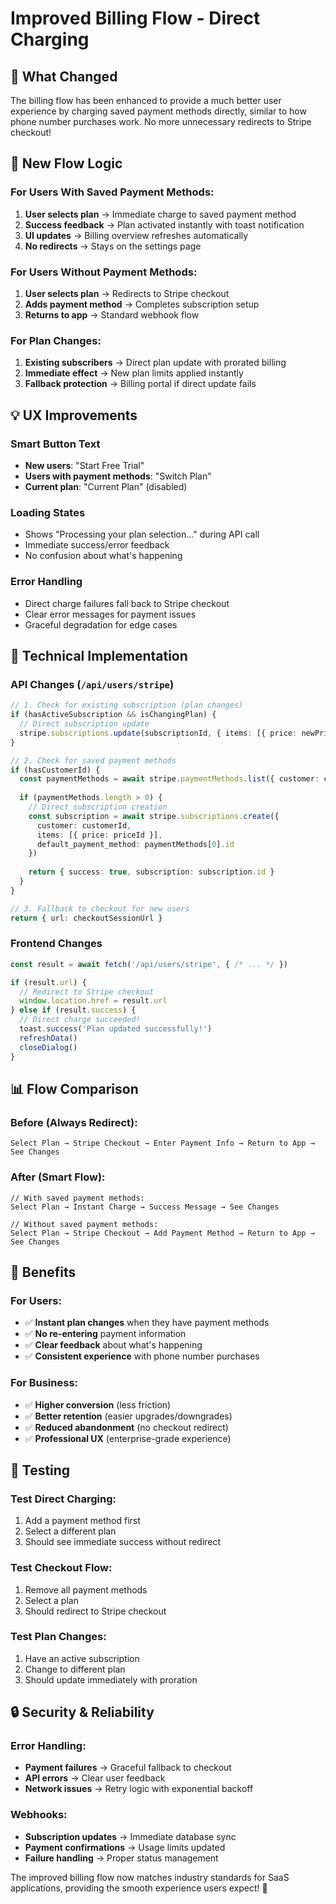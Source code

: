 # Improved Billing Flow - Direct Charging

## 🚀 What Changed

The billing flow has been enhanced to provide a much better user experience by charging saved payment methods directly, similar to how phone number purchases work. No more unnecessary redirects to Stripe checkout!

## 🔄 New Flow Logic

### For Users With Saved Payment Methods:
1. **User selects plan** → Immediate charge to saved payment method
2. **Success feedback** → Plan activated instantly with toast notification
3. **UI updates** → Billing overview refreshes automatically
4. **No redirects** → Stays on the settings page

### For Users Without Payment Methods:
1. **User selects plan** → Redirects to Stripe checkout
2. **Adds payment method** → Completes subscription setup
3. **Returns to app** → Standard webhook flow

### For Plan Changes:
1. **Existing subscribers** → Direct plan update with prorated billing
2. **Immediate effect** → New plan limits applied instantly
3. **Fallback protection** → Billing portal if direct update fails

## 💡 UX Improvements

### Smart Button Text
- **New users**: "Start Free Trial"
- **Users with payment methods**: "Switch Plan" 
- **Current plan**: "Current Plan" (disabled)

### Loading States
- Shows "Processing your plan selection..." during API call
- Immediate success/error feedback
- No confusion about what's happening

### Error Handling
- Direct charge failures fall back to Stripe checkout
- Clear error messages for payment issues
- Graceful degradation for edge cases

## 🔧 Technical Implementation

### API Changes (`/api/users/stripe`)

```typescript
// 1. Check for existing subscription (plan changes)
if (hasActiveSubscription && isChangingPlan) {
  // Direct subscription update
  stripe.subscriptions.update(subscriptionId, { items: [{ price: newPriceId }] })
}

// 2. Check for saved payment methods
if (hasCustomerId) {
  const paymentMethods = await stripe.paymentMethods.list({ customer: customerId })
  
  if (paymentMethods.length > 0) {
    // Direct subscription creation
    const subscription = await stripe.subscriptions.create({
      customer: customerId,
      items: [{ price: priceId }],
      default_payment_method: paymentMethods[0].id
    })
    
    return { success: true, subscription: subscription.id }
  }
}

// 3. Fallback to checkout for new users
return { url: checkoutSessionUrl }
```

### Frontend Changes

```typescript
const result = await fetch('/api/users/stripe', { /* ... */ })

if (result.url) {
  // Redirect to Stripe checkout
  window.location.href = result.url
} else if (result.success) {
  // Direct charge succeeded!
  toast.success('Plan updated successfully!')
  refreshData()
  closeDialog()
}
```

## 📊 Flow Comparison

### Before (Always Redirect):
```
Select Plan → Stripe Checkout → Enter Payment Info → Return to App → See Changes
```

### After (Smart Flow):
```
// With saved payment methods:
Select Plan → Instant Charge → Success Message → See Changes

// Without saved payment methods:
Select Plan → Stripe Checkout → Add Payment Method → Return to App → See Changes
```

## 🎯 Benefits

### For Users:
- ✅ **Instant plan changes** when they have payment methods
- ✅ **No re-entering** payment information
- ✅ **Clear feedback** about what's happening
- ✅ **Consistent experience** with phone number purchases

### For Business:
- ✅ **Higher conversion** (less friction)
- ✅ **Better retention** (easier upgrades/downgrades)
- ✅ **Reduced abandonment** (no checkout redirect)
- ✅ **Professional UX** (enterprise-grade experience)

## 🧪 Testing

### Test Direct Charging:
1. Add a payment method first
2. Select a different plan
3. Should see immediate success without redirect

### Test Checkout Flow:
1. Remove all payment methods
2. Select a plan
3. Should redirect to Stripe checkout

### Test Plan Changes:
1. Have an active subscription
2. Change to different plan
3. Should update immediately with proration

## 🔒 Security & Reliability

### Error Handling:
- **Payment failures** → Graceful fallback to checkout
- **API errors** → Clear user feedback
- **Network issues** → Retry logic with exponential backoff

### Webhooks:
- **Subscription updates** → Immediate database sync
- **Payment confirmations** → Usage limits updated
- **Failure handling** → Proper status management

The improved billing flow now matches industry standards for SaaS applications, providing the smooth experience users expect! 🚀 